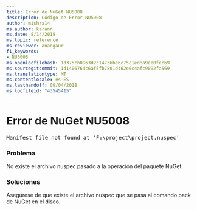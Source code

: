 ```yaml
---
title: Error de NuGet NU5008
description: Código de Error NU5008
author: mishra14
ms.author: karann
ms.date: 8/14/2018
ms.topic: reference
ms.reviewer: anangaur
f1_keywords:
- NU5008
ms.openlocfilehash: 1d375cb0963d2c14736be6c75c1ed8a9ee0fec69
ms.sourcegitcommit: 1d1406764c6af5fb7801d462e0c4afc9092fa569
ms.translationtype: MT
ms.contentlocale: es-ES
ms.lasthandoff: 09/04/2018
ms.locfileid: "43545415"
---
```

# <a name="nuget-error-nu5008"></a>Error de NuGet NU5008
<pre>Manifest file not found at 'F:\project\project.nuspec'</pre>

### <a name="issue"></a>Problema

No existe el archivo nuspec pasado a la operación del paquete NuGet.


### <a name="solution"></a>Soluciones

Asegúrese de que existe el archivo nuspec que se pasa al comando pack de NuGet en el disco.

